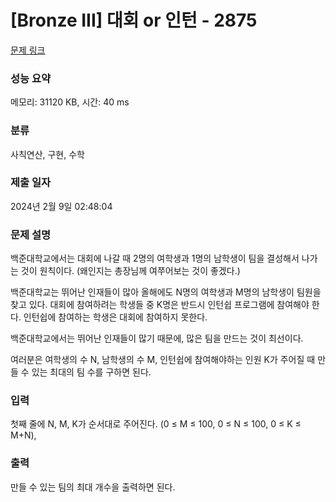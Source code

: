 # [Bronze III] 대회 or 인턴 - 2875 

[문제 링크](https://www.acmicpc.net/problem/2875) 

### 성능 요약

메모리: 31120 KB, 시간: 40 ms

### 분류

사칙연산, 구현, 수학

### 제출 일자

2024년 2월 9일 02:48:04

### 문제 설명

<p>백준대학교에서는 대회에 나갈 때 2명의 여학생과 1명의 남학생이 팀을 결성해서 나가는 것이 원칙이다. (왜인지는 총장님께 여쭈어보는 것이 좋겠다.)</p>

<p>백준대학교는 뛰어난 인재들이 많아 올해에도 N명의 여학생과 M명의 남학생이 팀원을 찾고 있다. 대회에 참여하려는 학생들 중 K명은 반드시 인턴쉽 프로그램에 참여해야 한다. 인턴쉽에 참여하는 학생은 대회에 참여하지 못한다.</p>

<p>백준대학교에서는 뛰어난 인재들이 많기 때문에, 많은 팀을 만드는 것이 최선이다.</p>

<p>여러분은 여학생의 수 N, 남학생의 수 M, 인턴쉽에 참여해야하는 인원 K가 주어질 때 만들 수 있는 최대의 팀 수를 구하면 된다.</p>

### 입력 

 <p>첫째 줄에 N, M, K가 순서대로 주어진다. (0 ≤ M ≤ 100, 0 ≤ N ≤ 100, 0 ≤ K ≤ M+N),</p>

### 출력 

 <p>만들 수 있는 팀의 최대 개수을 출력하면 된다.</p>

